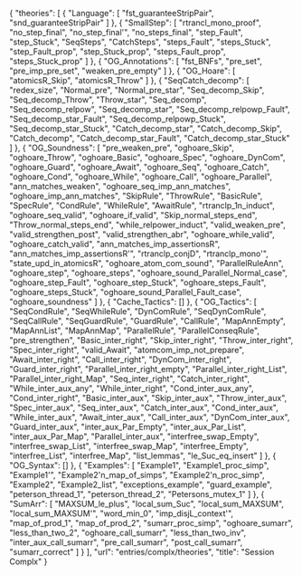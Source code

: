 {
    "theories": [
        {
            "Language": [
                "fst_guaranteeStripPair",
                "snd_guaranteeStripPair"
            ]
        },
        {
            "SmallStep": [
                "rtrancl_mono_proof",
                "no_step_final",
                "no_step_final'",
                "no_steps_final",
                "step_Fault",
                "step_Stuck",
                "SeqSteps",
                "CatchSteps",
                "steps_Fault",
                "steps_Stuck",
                "step_Fault_prop",
                "step_Stuck_prop",
                "steps_Fault_prop",
                "steps_Stuck_prop"
            ]
        },
        {
            "OG_Annotations": [
                "fst_BNFs",
                "pre_set",
                "pre_imp_pre_set",
                "weaken_pre_empty"
            ]
        },
        {
            "OG_Hoare": [
                "atomicsR_Skip",
                "atomicsR_Throw"
            ]
        },
        {
            "SeqCatch_decomp": [
                "redex_size",
                "Normal_pre",
                "Normal_pre_star",
                "Seq_decomp_Skip",
                "Seq_decomp_Throw",
                "Throw_star",
                "Seq_decomp",
                "Seq_decomp_relpow",
                "Seq_decomp_star",
                "Seq_decomp_relpowp_Fault",
                "Seq_decomp_star_Fault",
                "Seq_decomp_relpowp_Stuck",
                "Seq_decomp_star_Stuck",
                "Catch_decomp_star",
                "Catch_decomp_Skip",
                "Catch_decomp",
                "Catch_decomp_star_Fault",
                "Catch_decomp_star_Stuck"
            ]
        },
        {
            "OG_Soundness": [
                "pre_weaken_pre",
                "oghoare_Skip",
                "oghoare_Throw",
                "oghoare_Basic",
                "oghoare_Spec",
                "oghoare_DynCom",
                "oghoare_Guard",
                "oghoare_Await",
                "oghoare_Seq",
                "oghoare_Catch",
                "oghoare_Cond",
                "oghoare_While",
                "oghoare_Call",
                "oghoare_Parallel",
                "ann_matches_weaken",
                "oghoare_seq_imp_ann_matches",
                "oghoare_imp_ann_matches",
                "SkipRule",
                "ThrowRule",
                "BasicRule",
                "SpecRule",
                "CondRule",
                "WhileRule",
                "AwaitRule",
                "rtranclp_1n_induct",
                "oghoare_seq_valid",
                "oghoare_if_valid",
                "Skip_normal_steps_end",
                "Throw_normal_steps_end",
                "while_relpower_induct",
                "valid_weaken_pre",
                "valid_strengthen_post",
                "valid_strengthen_abr",
                "oghoare_while_valid",
                "oghoare_catch_valid",
                "ann_matches_imp_assertionsR",
                "ann_matches_imp_assertionsR'",
                "rtranclp_conjD",
                "rtranclp_mono'",
                "state_upd_in_atomicsR",
                "oghoare_atom_com_sound",
                "ParallelRuleAnn",
                "oghoare_step",
                "oghoare_steps",
                "oghoare_sound_Parallel_Normal_case",
                "oghoare_step_Fault",
                "oghoare_step_Stuck",
                "oghoare_steps_Fault",
                "oghoare_steps_Stuck",
                "oghoare_sound_Parallel_Fault_case",
                "oghoare_soundness"
            ]
        },
        {
            "Cache_Tactics": []
        },
        {
            "OG_Tactics": [
                "SeqCondRule",
                "SeqWhileRule",
                "DynComRule",
                "SeqDynComRule",
                "SeqCallRule",
                "SeqGuardRule",
                "GuardRule",
                "CallRule",
                "MapAnnEmpty",
                "MapAnnList",
                "MapAnnMap",
                "ParallelRule",
                "ParallelConseqRule",
                "pre_strengthen",
                "Basic_inter_right",
                "Skip_inter_right",
                "Throw_inter_right",
                "Spec_inter_right",
                "valid_Await",
                "atomcom_imp_not_prepare",
                "Await_inter_right",
                "Call_inter_right",
                "DynCom_inter_right",
                "Guard_inter_right",
                "Parallel_inter_right_empty",
                "Parallel_inter_right_List",
                "Parallel_inter_right_Map",
                "Seq_inter_right",
                "Catch_inter_right",
                "While_inter_aux_any",
                "While_inter_right",
                "Cond_inter_aux_any",
                "Cond_inter_right",
                "Basic_inter_aux",
                "Skip_inter_aux",
                "Throw_inter_aux",
                "Spec_inter_aux",
                "Seq_inter_aux",
                "Catch_inter_aux",
                "Cond_inter_aux",
                "While_inter_aux",
                "Await_inter_aux",
                "Call_inter_aux",
                "DynCom_inter_aux",
                "Guard_inter_aux",
                "inter_aux_Par_Empty",
                "inter_aux_Par_List",
                "inter_aux_Par_Map",
                "Parallel_inter_aux",
                "interfree_swap_Empty",
                "interfree_swap_List",
                "interfree_swap_Map",
                "interfree_Empty",
                "interfree_List",
                "interfree_Map",
                "list_lemmas",
                "le_Suc_eq_insert"
            ]
        },
        {
            "OG_Syntax": []
        },
        {
            "Examples": [
                "Example1",
                "Example1_proc_simp",
                "Example1'",
                "Example2'n_map_of_simps",
                "Example2'n_proc_simp",
                "Example2",
                "Example2_list",
                "exceptions_example",
                "guard_example",
                "peterson_thread_1",
                "peterson_thread_2",
                "Petersons_mutex_1"
            ]
        },
        {
            "SumArr": [
                "MAXSUM_le_plus",
                "local_sum_Suc",
                "local_sum_MAXSUM",
                "local_sum_MAXSUM'",
                "word_min_0",
                "imp_disjL_context'",
                "map_of_prod_1",
                "map_of_prod_2",
                "sumarr_proc_simp",
                "oghoare_sumarr",
                "less_than_two_2",
                "oghoare_call_sumarr",
                "less_than_two_inv",
                "inter_aux_call_sumarr",
                "pre_call_sumarr",
                "post_call_sumarr",
                "sumarr_correct"
            ]
        }
    ],
    "url": "entries/complx/theories",
    "title": "Session Complx"
}